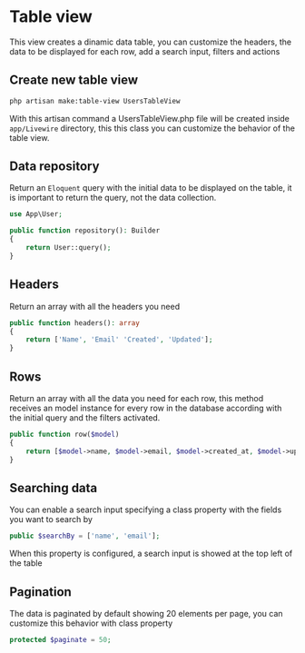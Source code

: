 # Table view

This view creates a dinamic data table, you can customize the headers, the data to be displayed for each row, add a search input, filters and actions

## Create new table view
```bash
php artisan make:table-view UsersTableView
```
With this artisan command a UsersTableView.php file will be created inside `app/Livewire` directory, this this class you can customize the behavior of the table view.

## Data repository
Return an `Eloquent` query with the initial data to be displayed on the table, it is important to return the query, not the data collection.
```php
use App\User;

public function repository(): Builder
{
    return User::query();
}
```

## Headers
Return an array with all the headers you need
```php
public function headers(): array
{
    return ['Name', 'Email' 'Created', 'Updated'];
}
```

## Rows
Return an array with all the data you need for each row, this method receives an model instance for every row in the database according with the initial query and the filters activated.
```php
public function row($model)
{
    return [$model->name, $model->email, $model->created_at, $model->updated_at];
}
```

## Searching data
You can enable a search input specifying a class property with the fields you want to search by
```php
public $searchBy = ['name', 'email'];
```
When this property is configured, a search input is showed at the top left of the table

## Pagination
The data is paginated by default showing 20 elements per page, you can customize this behavior with class property
```php
protected $paginate = 50;
```


